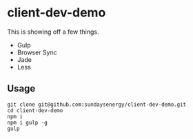 client-dev-demo
===============

This is showing off a few things.

* Gulp
* Browser Sync
* Jade
* Less

## Usage

    git clone git@github.com:sundaysenergy/client-dev-demo.git
    cd client-dev-demo
    npm i
    npm i gulp -g
    gulp
